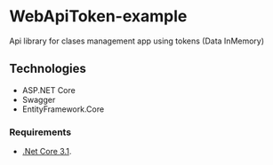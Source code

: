 # WebApiToken-example
  Api library for clases management app using tokens (Data InMemory)
  
## Technologies
* ASP.NET Core
* Swagger
* EntityFramework.Core

### Requirements
* [.Net Core 3.1](https://dotnet.microsoft.com/download/visual-studio-sdks).
